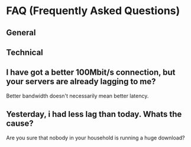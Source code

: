 # FAQ (Frequently Asked Questions)

## General

## Technical

## I have got a better 100Mbit/s connection, but your servers are already lagging to me?

Better bandwidth doesn't necessarily mean better latency.

## Yesterday, i had less lag than today. Whats the cause?

Are you sure that nobody in your household is running a huge download?